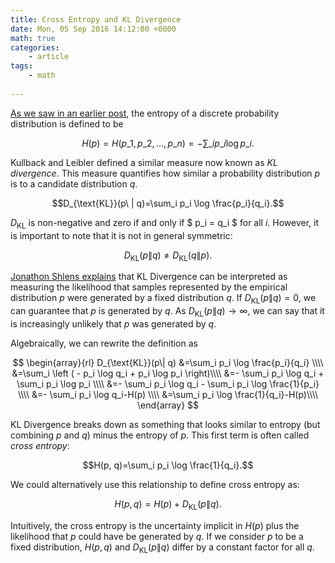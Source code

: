 ```yaml
---
title: Cross Entropy and KL Divergence
date: Mon, 05 Sep 2016 14:12:00 +0000
math: true
categories:
    - article
tags:
    - math
    
---
```

[As we saw in an earlier post](https://tdhopper.com/blog/entropy-of-a-discrete-probability-distribution/), the entropy of a discrete probability distribution is defined to be

$$H(p)=H(p\_1,p\_2,\ldots,p\_n)=-\sum\_{i}p\_i \log p\_i.$$

Kullback and Leibler defined a similar measure now known as _KL divergence_. This measure quantifies how similar a probability distribution $p$ is to a candidate distribution $q$.

$$D_{\text{KL}}(p\ | q)=\sum_i p_i \log \frac{p_i}{q_i}.$$


$D_\text{KL}$ is non-negative and zero if and only if $ p_i = q_i $ for all $i$. However, it is important to note that it is not in general symmetric:

$$ D_{\text{KL}}(p\| q) \neq D_{\text{KL}}(q\| p).$$

[Jonathon Shlens explains](http://arxiv.org/pdf/1404.2000v1.pdf) that KL Divergence can be interpreted as measuring the likelihood that samples represented by the empirical distribution $p$ were generated by a fixed distribution $q$. If $D_{\text{KL}}(p\| q)=0$, we can guarantee that $p$ is generated by $q$. As $D_{\text{KL}}(p\| q)\rightarrow\infty$, we can say that it is increasingly unlikely that $p$ was generated by $q$.

Algebraically, we can rewrite the definition as

$$ \begin{array}{rl} D_{\text{KL}}(p\| q)     &=\sum_i p_i \log \frac{p_i}{q_i} \\\\     &=\sum_i \left ( - p_i \log q_i +  p_i \log p_i \right)\\\\     &=- \sum_i p_i \log q_i + \sum_i  p_i \log p_i \\\\     &=- \sum_i p_i \log q_i - \sum_i  p_i \log \frac{1}{p_i} \\\\     &=- \sum_i p_i \log q_i-H(p) \\\\     &=\sum_i p_i \log \frac{1}{q_i}-H(p)\\\\ \end{array} $$

KL Divergence breaks down as something that looks similar to entropy (but combining $p$ and $q$) minus the entropy of $p$. This first term is often called _cross entropy_:

$$H(p, q)=\sum_i p_i \log \frac{1}{q_i}.$$

We could alternatively use this relationship to define cross entropy as:

$$H(p, q)=H(p) + D_\text{KL}(p\| q).$$

Intuitively, the cross entropy is the uncertainty implicit in $H(p)$ plus the likelihood that $p$ could have be generated by $q$. If we consider $p$ to be a fixed distribution, $H(p, q)$ and $D_\text{KL}(p \| q)$ differ by a constant factor for all $q$.
